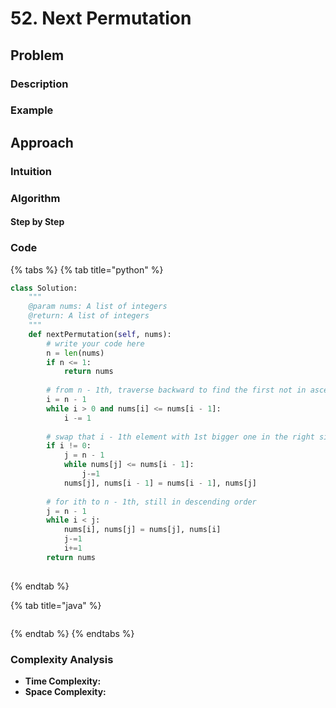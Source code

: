 # 52. Next Permutation

## Problem

### Description

### Example

## Approach

### Intuition

### Algorithm

#### Step by Step

### Code

{% tabs %}
{% tab title="python" %}
```python
class Solution:
    """
    @param nums: A list of integers
    @return: A list of integers
    """
    def nextPermutation(self, nums):
        # write your code here
        n = len(nums)
        if n <= 1:
            return nums
        
        # from n - 1th, traverse backward to find the first not in ascending order element
        i = n - 1
        while i > 0 and nums[i] <= nums[i - 1]:
            i -= 1
        
        # swap that i - 1th element with 1st bigger one in the right side
        if i != 0:
            j = n - 1
            while nums[j] <= nums[i - 1]:
                j-=1
            nums[j], nums[i - 1] = nums[i - 1], nums[j]
        
        # for ith to n - 1th, still in descending order
        j = n - 1
        while i < j:
            nums[i], nums[j] = nums[j], nums[i]
            j-=1
            i+=1
        return nums
                 

```
{% endtab %}

{% tab title="java" %}
```

```
{% endtab %}
{% endtabs %}

### Complexity Analysis

* **Time Complexity:**
* **Space Complexity:**


